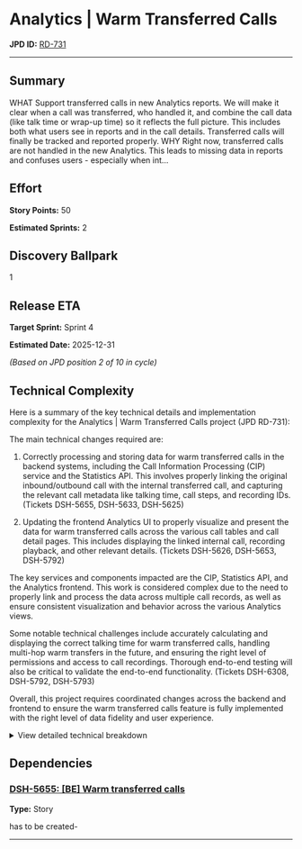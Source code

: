 # Analytics | Warm Transferred Calls 

**JPD ID:** [RD-731](https://cloudtalk.atlassian.net//browse/RD-731)

---

## Summary

WHAT
Support transferred calls in new Analytics reports. We will make it clear when a call was transferred, who handled it, and combine the call data (like talk time or wrap-up time) so it reflects the full picture. This includes both what users see in reports and in the call details. Transferred calls will finally be tracked and reported properly.
WHY
Right now, transferred calls are not handled in the new Analytics. This leads to missing data in reports and confuses users - especially when int...

## Effort

**Story Points:** 50

**Estimated Sprints:** 2

## Discovery Ballpark

1

## Release ETA

**Target Sprint:** Sprint 4

**Estimated Date:** 2025-12-31

*(Based on JPD position 2 of 10 in cycle)*

## Technical Complexity

Here is a summary of the key technical details and implementation complexity for the Analytics | Warm Transferred Calls project (JPD RD-731):

The main technical changes required are:

1. Correctly processing and storing data for warm transferred calls in the backend systems, including the Call Information Processing (CIP) service and the Statistics API. This involves properly linking the original inbound/outbound call with the internal transferred call, and capturing the relevant call metadata like talking time, call steps, and recording IDs. (Tickets DSH-5655, DSH-5633, DSH-5625)

2. Updating the frontend Analytics UI to properly visualize and present the data for warm transferred calls across the various call tables and call detail pages. This includes displaying the linked internal call, recording playback, and other relevant details. (Tickets DSH-5626, DSH-5653, DSH-5792)

The key services and components impacted are the CIP, Statistics API, and the Analytics frontend. This work is considered complex due to the need to properly link and process the data across multiple call records, as well as ensure consistent visualization and behavior across the various Analytics views.

Some notable technical challenges include accurately calculating and displaying the correct talking time for warm transferred calls, handling multi-hop warm transfers in the future, and ensuring the right level of permissions and access to call recordings. Thorough end-to-end testing will also be critical to validate the end-to-end functionality. (Tickets DSH-6308, DSH-5792, DSH-5793)

Overall, this project requires coordinated changes across the backend and frontend to ensure the warm transferred calls feature is fully implemented with the right level of data fidelity and user experience.

<details>
<summary>View detailed technical breakdown</summary>

### [DSH-6308: CIP - inbound transfer talking time](https://cloudtalk.atlassian.net//browse/DSH-6308)

**Type:** Bug

*What happened?*

{quote}Call generated by transferring to internal agent has call step “call to agent” with wrong talking time.

Talking time seems to include ringing time + talking time and shows ringing time as empty.

Talking time is shown correctly in dashboard table or call logs table, it’s only wrong for call step when you open call steps modal table.

Value likely generated here [https://github.com/CloudTalk-io/call-information-processing/blob/df84e91c51a634df01e5abf489aa26f873ebf354/src/app/statistics/processing/call-ended/call-ended.service.ts#L403|https://github.com/CloudTalk-io/call-information-processing/blob/df84e91c51a634df01e5abf489aa26f873ebf354/src/app/statistics/processing/call-ended/call-ended.service.ts#L403] {quote}

*How to reproduce? Step by step.*

{quote}During call transfer to internal agent and pick the call up on that internal agent.

Compare talking time in call log table and in call steps table in analytics.{quote}

*Expected behavior?*

{quote}Times match in call log and call steps.{quote}

*Additional data:*

Company ID: 100552

Environment: dev

call id: 258608874

!Screen Recording 2025-10-06 at 11.51.33.mov|width=1920,height=1008,alt="Screen Recording 2025-10-06 at 11.51.33.mov"!



‌

---

### [DSH-5655: [BE] Warm transferred calls](https://cloudtalk.atlassian.net//browse/DSH-5655)

**Type:** Story

* {{call-information-processing}}
** inbound/outbound call record is already being stored in mongodb
*** newly redis call logs hold info about related call (implemented in [https://cloudtalk.atlassian.net/browse/VOIP-1955|https://cloudtalk.atlassian.net/browse/VOIP-1955|smart-link] ) so the linkage with internal call ID is possible and should be stored in mongodb in a new call document property (taken from {{"call_warm_transfer_uuid::1747752594.347563500::30389162-d639-44f3-8d75-acc5be35c0a6"}} which refers to internal call UUID {{30389162-d639-44f3-8d75-acc5be35c0a6}}) as array to support multi-hop in the future
*** store status: {{warm_transfer}} to call step which started warm transfer
*** change existing {{type:transferred}}to {{warm_transfer}} so FE can vi

---

### [DSH-5655 (comment by Arnaldo Tema)](https://cloudtalk.atlassian.net//browse/DSH-5655 (comment by Arnaldo Tema))

**Type:** Story

Dashboard Team (        )to read this and comment about the proposed estimates. Bear in mind tests, e2e tests and normal business flow


---

### [DSH-5655 (comment by Arnaldo Tema)](https://cloudtalk.atlassian.net//browse/DSH-5655 (comment by Arnaldo Tema))

**Type:** Story

 will split this into multiple user stories with their respective story points.


---

### [DSH-5633: [BE] AN call tables inbound cold transfer](https://cloudtalk.atlassian.net//browse/DSH-5633)

**Type:** Story

*ED*

* linkage of calls available by {{asterisk_cdr.call_uuid}}
* both calls {{asterisk_cdr.type: incoming}}
* cip already process those 2 call records but without linkage as separated calls:
!Screenshot 2025-05-22 at 13.58.07.png|width=88.90487149980821%,alt="Screenshot 2025-05-22 at 13.58.07.png"!

* {{cip}}:
** adjust current processing of 2 calls representing inbound cold transferred call (they have the same redis log, just different {{cdr_id}}) to:
*** just the second call will be processed (first one will be ignored - skip first logic is already [implemented|https://github.com/CloudTalk-io/call-information-processing/blob/main/src/app/statistics/processing/call-ended/call-ended.service.ts#L193]) and will contain:
**** {{direction: inbound}}
**** {{type: cold_transfer}}
**** {{call steps as usual agents/ivrs/groups/etc}} + {{agent step}} of agent who did the transfer having status {{cold_transfer}} and agent who received transfer will have {{status: answered}}
**** deduct proper call times from call log if possible otherwise from MariaDB related records (both)
***** call times in {{call}} document root will contain sums of times from both cdr_ids
** update call document validation schema and apply by GHA
** dev unit tests
* {{statistics-api}}
** agent and group reports should work w/o changes based on call_steps based filtering
** ensure new call type {{cold_transfer}} is served properly to FE including new call step with status {{cold_transfer}}
** enhance {{enrichCallLogsWithAgents}} to return {{user}} as an array considering also agent steps with {{cold_transfer}} as valid object
*** also {{enrichAgentCallLogsWithAgents}} needs to be tweaked to return array as well
** dev e2e tests
* examples on dev env:
{noformat}# cold transferred inbound
SELECT * FROM asterisk_cdr WHERE id IN (258494021,258494022);{noformat}

Grooming note:

* exports are fetching agents differently using it’s [own aggregation|https://github.com/CloudTalk-io/statistics-api/blob/2e158181af37d9d8afa46d460fbadfa08b3405b2/src/export/processor/export.aggregationts.ts#L66] and requires it’s own tweak (requires separated story)
* this story won’t enhance exports and they will hold just the Agent which ended the call (cc [~accountid:712020:c4042f51-1ace-4596-b57e-e9f6b4ad043d]  - pls raise a hand if we want to fully support exports as well)

---

### [DSH-5633 (comment by Roman Hartig)](https://cloudtalk.atlassian.net//browse/DSH-5633 (comment by Roman Hartig))

**Type:** Story

ensure completed redis call log is used to cover this ticket  


---

### [DSH-5625: [BE] AN call tables outbound cold transfer](https://cloudtalk.atlassian.net//browse/DSH-5625)

**Type:** Story

*ED*

* linkage of calls available by {{asterisk_cdr.call_uuid}}
* original call {{asterisk_cdr.type: outgoing}}
* transferred call {{asterisk_cdr.type: internal}}
** this call doesn’t have supported call log from redis so {{cip}} processing is failing on it ({{Missing begin and call_end in call log}})
{noformat}{
  "uuid": "08e466c0-57a9-451a-95fa-13c0f55b00ac",
  "cdrId": 258494029,
  "logs": [
    "call_transfer_enter::1746518774.505693773::100773011005&100773021005&100773031005",
    "call_transfer_exit::1746518786.052962150::answered"
  ]
}{noformat}
* {{cip}}
** adjust calls processing to allow this simplified log from above and use the same “merging” calls logic as proposed in inbound cold transfer in [https://cloudtalk.atlassian.net/browse/DSH-5633|https://cloudtalk.atlassian.net/browse/DSH-5633|smart-link] 
*** + add new {{calls.recordingsCallIds = [ <first_cdr_id>, <second_cdr_id_if_outbound_cold_transfer>]}} property providing IDs to fetch recordings by FE
** dev unit test
* {{statistics-api}}
** adjust {{calls.recordingsCallIds}} array to contain only {{cdr_id}}’s which are accesible by current user and set {{call.recorded: true}} only if array is not empty
** dev e2e tests
* examples on {{dev}} env:
{noformat}# cold transferred outbound
SELECT * FROM asterisk_cdr WHERE id IN (258494028,258494029);{noformat}

Note: double check proper adjustment of internal calls exclusion from [https://cloudtalk.atlassian.net/browse/DSH-5982|https://cloudtalk.atlassian.net/browse/DSH-5982|smart-link] 

---

### [DSH-5626: [FE] AN call tables inbound cold transfer](https://cloudtalk.atlassian.net//browse/DSH-5626)

**Type:** Story

*ED*

* apply new visualization from [figma|https://www.figma.com/design/4Cm1MRoC0xv2l0im2BZ0FZ/WIP-Analytics?node-id=5413-22361&t=UwMoxpRyAEh9CWrE-0] to calls with new {{type: cold_transfer}} on agent/group reports/Tag/AI analytics and call log

!Screenshot 2025-05-22 at 14.16.15.png|width=88.90487149980821%,alt="Screenshot 2025-05-22 at 14.16.15.png"!

* treat {{user}} property (from {{total-calls}} endpoint response) newly as an array instead of object holding list of objects defining Agents participating in transferred call (all non-transferred calls will have just one object in the array
** change {{via}} column to show all agents from {{user}} property

---

### [DSH-5642: [QA] AN inbound cold transfer e2e tests](https://cloudtalk.atlassian.net//browse/DSH-5642)

**Type:** Story

* consider writing e2e tests
** create cold transferred inbound calls fixtures
** check visualizations in all analytics call tables and call detail page
* exports won’t contain initial Agent - to be checked for regressions
* real-time tab won’t be touched

---

### [DSH-5653: [FE] AN call tables & call detail outbound cold transfer](https://cloudtalk.atlassian.net//browse/DSH-5653)

**Type:** Story

*ED*

* call tables:
** apply new visualization from [figma|https://www.figma.com/design/4Cm1MRoC0xv2l0im2BZ0FZ/WIP-Analytics?node-id=5413-22361&t=UwMoxpRyAEh9CWrE-0] to calls with new {{type: cold_transfer}} on agent/group reports/Tag/AI analytics and call log
** after inbound cold transfer FE support implementation this should “just” be about:
*** show outbound cold transfer icon when {{type: cold_transfer}} & {{direction: outbound}}
*** change recording play button logic to:
**** show play widget (including download icon) foreach {{calls.recordingsCallIds = [ <first_cdr_id>, <second_cdr_id_if_outbound_cold_transfer>]}} from {{total-calls}}response 
**** add delete and download actions  foreach Id in {{recordingCallIds}} under three-dots option on call
* call detail
** show outbound cold transfer icon when {{type: cold_transfer}} & {{direction: outbound}}
** show recordings (including download and delete) per recording ID from {{calls.recordingsCallIds = [ <first_cdr_id>, <second_cdr_id_if_outbound_cold_transfer>]}} returned in {{calls/<id>}} response
* newly call recordings permission logic has to be changed to:
** if {{recorded:true}} → show recordings controls in UI for each ID in {{calls.recordingsCallIds}} (can be also empty depending on applied permissions from BE)

---

### [DSH-5640: [QA] AN outbound cold transfer e2e tests](https://cloudtalk.atlassian.net//browse/DSH-5640)

**Type:** Story

* consider writing e2e tests
** create cold transferred outbound calls fixtures
*** single call in metrics
*** the difference between inbound and outbound is that outbound has 2 recordings
** check visualizations in all analytics call tables and call detail page
* exports won’t contain initial Agent - to be checked for regressions
* real-time tab won’t be touched

---

### [DSH-5792: [FE] Warm transferred calls](https://cloudtalk.atlassian.net//browse/DSH-5792)

**Type:** Story

-FE (rough estimate 8SP)-

* -based on- [-figma-|https://www.figma.com/design/4Cm1MRoC0xv2l0im2BZ0FZ/WIP-Analytics?node-id=5139-13660&p=f&t=SLpfGZpVTvTfb9c9-0] -show on all AN pages with call tables expandable call row(s) for warm transferred calls where an internal call will be visible with all details-
* -enhance call details page based on figma- 



Simplified FE alternative (estimate: 3)

* based on [https://www.figma.com/design/4Cm1MRoC0xv2l0im2BZ0FZ/WIP-Analytics?node-id=5664-38148&t=7N9ESKVcI29HbrJw-0|https://www.figma.com/design/4Cm1MRoC0xv2l0im2BZ0FZ/WIP-Analytics?node-id=5664-38148&t=7N9ESKVcI29HbrJw-0|smart-link] internal call of a warm transfer call has its own row on the call table (instead of internal call of a warm transfer call being included in the warm transfer call row in the call table)
** No more collapsing behavior for warm transfer call to see the internal call
** No more ‘Related internal calls’ section in the Call Details page
** just hint on the in/out call icon with related internal call ID (will be provided by BE)

---

### [DSH-5792 (comment by Arnaldo Tema)](https://cloudtalk.atlassian.net//browse/DSH-5792 (comment by Arnaldo Tema))

**Type:** Story

 moved this back to ready for ED as I’m not sure checklist items were considered at the time (ie UI testing, events, etc)
nvm, just saw the separate e2e tests ticket


---

### [DSH-5793: [QA] Warm transferred calls](https://cloudtalk.atlassian.net//browse/DSH-5793)

**Type:** Story

QA (5 SP)

* e2e tests:
** prepare fixtures for warm transferred inbound/outbound calls
** check proper visualization is whon on all call tables and call details page

---

</details>

## Dependencies

### [DSH-5655: [BE] Warm transferred calls](https://cloudtalk.atlassian.net//browse/DSH-5655)

**Type:** Story

has to be created-

---

